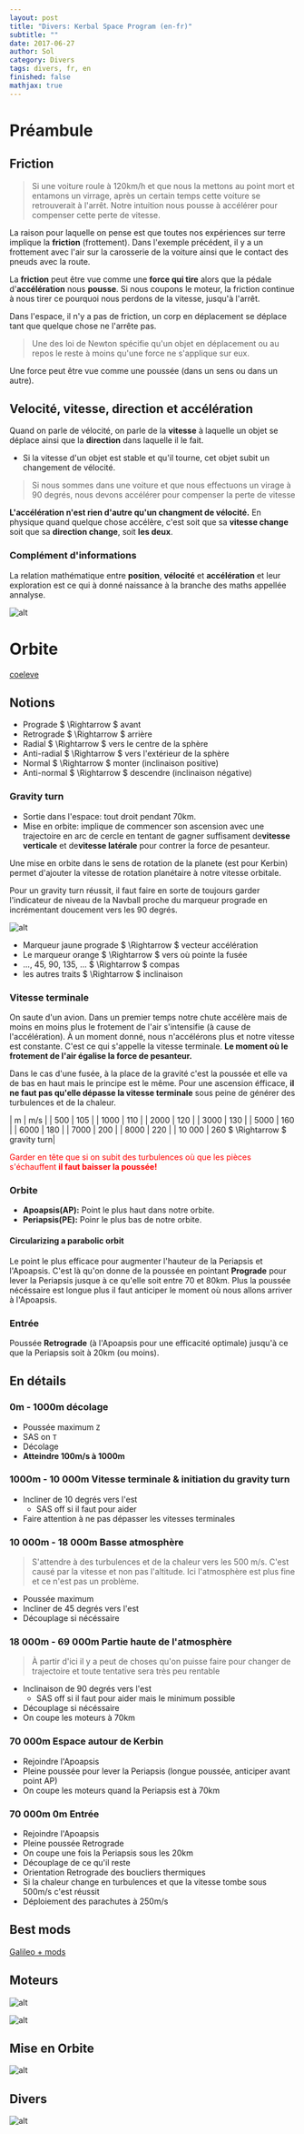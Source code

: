 ```yaml
---
layout: post
title: "Divers: Kerbal Space Program (en-fr)"
subtitle: ""
date: 2017-06-27
author: Sol
category: Divers
tags: divers, fr, en
finished: false
mathjax: true
---
```


# Préambule

## Friction

> Si une voiture roule à 120km/h et que nous la mettons au point mort et entamons un virrage, après un certain temps cette voiture se retrouverait à l'arrêt. Notre intuition nous pousse à accélérer pour compenser cette perte de vitesse.

La raison pour laquelle on pense est que toutes nos expériences sur terre implique la **friction** (frottement). Dans l'exemple précédent, il y a un frottement avec l'air sur la carosserie de la voiture ainsi que le contact des pneuds avec la route.

La **friction** peut être vue comme une **force qui tire** alors que la pédale d'**accélération** nous **pousse**. Si nous coupons le moteur, la friction continue à nous tirer ce pourquoi nous perdons de la vitesse, jusqu'à l'arrêt.

Dans l'espace, il n'y a pas de friction, un corp en déplacement se déplace tant que quelque chose ne l'arrête pas.

> Une des loi de Newton spécifie qu'un objet en déplacement ou au repos le reste à moins qu'une force ne s'applique sur eux.

Une force peut être vue comme une poussée (dans un sens ou dans un autre).

## Velocité, vitesse, direction et accélération

Quand on parle de vélocité, on parle de la **vitesse** à laquelle un objet se déplace ainsi que la **direction** dans laquelle il le fait.

* Si la vitesse d'un objet est stable et qu'il tourne, cet objet subit un changement de vélocité.
> Si nous sommes dans une voiture et que nous effectuons un virage à 90 degrés, nous devons accélérer pour compenser la perte de vitesse

**L'accélération n'est rien d'autre qu'un changment de vélocité.** En physique quand quelque chose accélère, c'est soit que sa **vitesse change** soit que sa **direction change**, soit **les deux**.

### Complément d'informations
La relation mathématique entre **position**, **vélocité** et **accélération** et leur exploration est ce qui à donné naissance à la branche des maths appellée annalyse.



![alt](https://wiki.kerbalspaceprogram.com/images/thumb/c/cd/Simple_orbit_diagram.svg/900px-Simple_orbit_diagram.svg.pngk)







# Orbite

[coeleve](https://coeleveld.com/kerbal-space-program-how-to-get-into-orbit-and-back/)

## Notions

* Prograde $ \Rightarrow $ avant
* Retrograde $ \Rightarrow $ arrière
* Radial $ \Rightarrow $ vers le centre de la sphère
* Anti-radial $ \Rightarrow $ vers l'extérieur de la sphère
* Normal $ \Rightarrow $ monter (inclinaison positive)
* Anti-normal $ \Rightarrow $ descendre (inclinaison négative)

### Gravity turn

* Sortie dans l'espace: tout droit pendant 70km. 
* Mise en orbite: implique de commencer son ascension avec une trajectoire en arc de cercle en tentant de gagner suffisament de**vitesse verticale** et de**vitesse latérale** pour contrer la force de pesanteur.

Une mise en orbite dans le sens de rotation de la planete (est pour Kerbin) permet d'ajouter la vitesse de rotation planétaire à notre vitesse orbitale.

Pour un gravity turn réussit, il faut faire en sorte de toujours garder l'indicateur de niveau de la Navball proche du marqueur prograde en incrémentant doucement vers les 90 degrés.

![alt](https://coeleveld.com/wp-content/uploads/2016/09/Kerbal_Navball_Gravity_Turn.png)

* Marqueur jaune prograde $ \Rightarrow $ vecteur accélération
* Le marqueur orange $ \Rightarrow $ vers où pointe la fusée
* ..., 45, 90, 135, ... $ \Rightarrow $ compas
* les autres traits $ \Rightarrow $ inclinaison

### Vitesse terminale

On saute d'un avion. Dans un premier temps notre chute accélère mais de moins en moins plus le frotement de l'air s'intensifie (à cause de l'accélération). À un moment donné, nous n'accélérons plus et notre vitesse est constante. C'est ce qui s'appelle la vitesse terminale. **Le moment où le frotement de l'air égalise la force de pesanteur.**

Dans le cas d'une fusée, à la place de la gravité c'est la poussée et elle va de bas en haut mais le principe est le même. Pour une ascension éfficace, **il ne faut pas qu'elle dépasse la vitesse terminale** sous peine de générer des turbulences et de la chaleur.

| m | m/s |
| 500 | 105 |
| 1000 | 110 |
| 2000 | 120 |
| 3000 | 130 |
| 5000 | 160 |
| 6000 | 180 |
| 7000 | 200 |
| 8000 | 220 |
| 10 000 | 260 $ \Rightarrow $ gravity turn|

<span style="color:red"> Garder en tête que si on subit des turbulences où que les pièces s'échauffent **il faut baisser la poussée!** </span> 

### Orbite

* **Apoapsis(AP):** Point le plus haut dans notre orbite.
* **Periapsis(PE):** Poinr le plus bas de notre orbite.

#### Circularizing a parabolic orbit
Le point le plus efficace pour augmenter l'hauteur de la Periapsis et l'Apoapsis. C'est là qu'on donne de la poussée en pointant **Prograde** pour lever la Periapsis jusque à ce qu'elle soit entre 70 et 80km. Plus la poussée nécéssaire est longue plus il faut anticiper le moment où nous allons arriver à l'Apoapsis.


### Entrée
Poussée **Retrograde** (à l'Apoapsis pour une efficacité optimale) jusqu'à ce que la Periapsis soit à 20km (ou moins).

## En détails

### 0m - 1000m décolage

* Poussée maximum `Z`
* SAS on `T`
* Décolage
* **Atteindre 100m/s à 1000m**

### 1000m - 10 000m Vitesse terminale & initiation du gravity turn

* Incliner de 10 degrés vers l'est
    * SAS off si il faut pour aider
* Faire attention à ne pas dépasser les vitesses terminales

### 10 000m - 18 000m Basse atmosphère

> S'attendre à des turbulences et de la chaleur vers les 500 m/s. C'est causé par la vitesse et non pas l'altitude. Ici l'atmosphère est plus fine et ce n'est pas un problème.

* Poussée maximum
* Incliner de 45 degrés vers l'est
* Découplage si nécéssaire

### 18 000m - 69 000m Partie haute de l'atmosphère

> À partir d'ici il y a peut de choses qu'on puisse faire pour changer de trajectoire et toute tentative sera très peu rentable

* Inclinaison de 90 degrés vers l'est
    * SAS off si il faut pour aider mais le minimum possible
* Découplage si nécéssaire
* On coupe les moteurs à 70km

### 70 000m Espace autour de Kerbin
* Rejoindre l'Apoapsis
* Pleine poussée pour lever la Periapsis (longue poussée, anticiper avant point AP)
* On coupe les moteurs quand la Periapsis est à 70km

### 70 000m 0m Entrée

* Rejoindre l'Apoapsis
* Pleine poussée Retrograde
* On coupe une fois la Periapsis sous les 20km
* Découplage de ce qu'il reste
* Orientation Retrograde des boucliers thermiques
* Si la chaleur change en turbulences et que la vitesse tombe sous 500m/s c'est réussit
* Déploiement des parachutes à 250m/s







## Best mods

[Galileo + mods](https://www.youtube.com/watch?v=D5iYj8cc3Ko&t=695s)


## Moteurs

![alt](/00illustrations/ksp/engines1.png)

![alt](/00illustrations/ksp/tweakingEngine.png)



## Mise en Orbite

![alt](/00illustrations/ksp/orbitRocket.png)

## Divers

![alt](/00illustrations/ksp/align.png)

